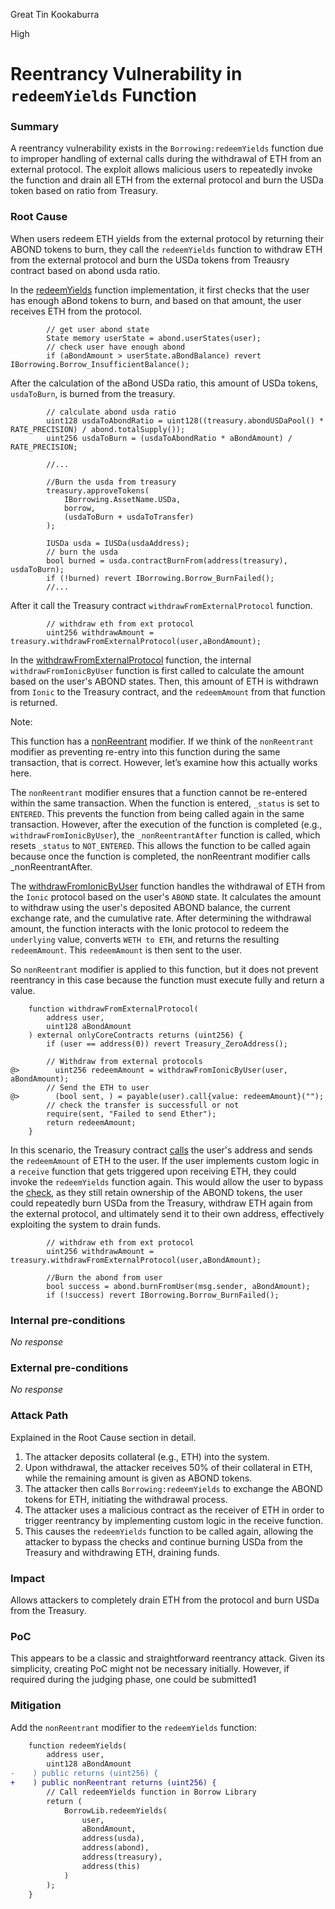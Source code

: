Great Tin Kookaburra

High

# Reentrancy Vulnerability in `redeemYields` Function

### Summary

A reentrancy vulnerability exists in the `Borrowing:redeemYields` function due to improper handling of external calls during the withdrawal of ETH from an external protocol. The exploit allows malicious users to repeatedly invoke the function and drain all ETH from the external protocol and burn the USDa token based on ratio from Treasury.


### Root Cause


When users redeem ETH yields from the external protocol by returning their ABOND tokens to burn, they call the `redeemYields` function to withdraw ETH from the external protocol and burn the USDa tokens from Treausry contract based on abond usda ratio.

In the [redeemYields](https://github.com/sherlock-audit/2024-11-autonomint/blob/main/Blockchain/Blockchian/contracts/lib/BorrowLib.sol#L989-L993) function implementation, it first checks that the user has enough aBond tokens to burn, and based on that amount, the user receives ETH from the protocol.

```solidity
        // get user abond state
        State memory userState = abond.userStates(user);
        // check user have enough abond
        if (aBondAmount > userState.aBondBalance) revert IBorrowing.Borrow_InsufficientBalance();
```

After the calculation of the aBond USDa ratio, this amount of USDa tokens, `usdaToBurn`, is burned from the treasury.

```solidity
        // calculate abond usda ratio
        uint128 usdaToAbondRatio = uint128((treasury.abondUSDaPool() * RATE_PRECISION) / abond.totalSupply());
        uint256 usdaToBurn = (usdaToAbondRatio * aBondAmount) / RATE_PRECISION;

        //...

        //Burn the usda from treasury
        treasury.approveTokens(
            IBorrowing.AssetName.USDa,
            borrow,
            (usdaToBurn + usdaToTransfer)
        );

        IUSDa usda = IUSDa(usdaAddress);
        // burn the usda
        bool burned = usda.contractBurnFrom(address(treasury), usdaToBurn);
        if (!burned) revert IBorrowing.Borrow_BurnFailed();
        //...
```

After it call the Treasury contract `withdrawFromExternalProtocol` function.

```solidity
        // withdraw eth from ext protocol
        uint256 withdrawAmount = treasury.withdrawFromExternalProtocol(user,aBondAmount);
```

In the [withdrawFromExternalProtocol](https://github.com/sherlock-audit/2024-11-autonomint/blob/main/Blockchain/Blockchian/contracts/Core_logic/Treasury.sol#L290) function, the internal `withdrawFromIonicByUser` function is first called to calculate the amount based on the user's ABOND states. Then, this amount of ETH is withdrawn from `Ionic` to the Treasury contract, and the `redeemAmount` from that function is returned.


Note: 

This function has a [nonReentrant](https://github.com/sherlock-audit/2024-11-autonomint/blob/main/Blockchain/Blockchian/contracts/Core_logic/Treasury.sol#L706) modifier. If we think of the `nonReentrant` modifier as preventing re-entry into this function during the same transaction, that is correct. However, let’s examine how this actually works here.

The `nonReentrant` modifier ensures that a function cannot be re-entered within the same transaction. When the function is entered, `_status` is set to `ENTERED`. This prevents the function from being called again in the same transaction. However, after the execution of the function is completed (e.g., `withdrawFromIonicByUser`), the `_nonReentrantAfter` function is called, which resets `_status` to `NOT_ENTERED`.  This allows the function to be called again because once the function is completed, the nonReentrant modifier calls _nonReentrantAfter.


The [withdrawFromIonicByUser](https://github.com/sherlock-audit/2024-11-autonomint/blob/main/Blockchain/Blockchian/contracts/Core_logic/Treasury.sol#L703-L725) function handles the withdrawal of ETH from the `Ionic` protocol based on the user's `ABOND` state. It calculates the amount to withdraw using the user's deposited ABOND balance, the current exchange rate, and the cumulative rate. After determining the withdrawal amount, the function interacts with the Ionic protocol to redeem the `underlying` value, converts `WETH to ETH`, and returns the resulting `redeemAmount`. This `redeemAmount` is then sent to the user.

So `nonReentrant` modifier is applied to this function, but it does not prevent reentrancy in this case because the function must execute fully and return a value.

```solidity
    function withdrawFromExternalProtocol(
        address user,
        uint128 aBondAmount
    ) external onlyCoreContracts returns (uint256) {
        if (user == address(0)) revert Treasury_ZeroAddress();

        // Withdraw from external protocols
@>        uint256 redeemAmount = withdrawFromIonicByUser(user, aBondAmount);
        // Send the ETH to user
@>        (bool sent, ) = payable(user).call{value: redeemAmount}("");
        // check the transfer is successfull or not
        require(sent, "Failed to send Ether");
        return redeemAmount;
    }
```


In this scenario, the Treasury contract [calls](https://github.com/sherlock-audit/2024-11-autonomint/blob/main/Blockchain/Blockchian/contracts/Core_logic/Treasury.sol#L292) the user's address and sends the `redeemAmount` of ETH to the user. If the user implements custom logic in a `receive` function that gets triggered upon receiving ETH, they could invoke the `redeemYields` function again. This would allow the user to bypass the [check](https://github.com/sherlock-audit/2024-11-autonomint/blob/main/Blockchain/Blockchian/contracts/lib/BorrowLib.sol#L989C1-L993C1), as they still retain ownership of the ABOND tokens, the user could repeatedly burn USDa from the Treasury, withdraw ETH again from the external protocol, and ultimately send it to their own address, effectively exploiting the system to drain funds.


```solidity
        // withdraw eth from ext protocol
        uint256 withdrawAmount = treasury.withdrawFromExternalProtocol(user,aBondAmount);

        //Burn the abond from user
        bool success = abond.burnFromUser(msg.sender, aBondAmount);
        if (!success) revert IBorrowing.Borrow_BurnFailed();

```


### Internal pre-conditions

_No response_

### External pre-conditions

_No response_

### Attack Path

Explained in the Root Cause section in detail.

1. The attacker deposits collateral (e.g., ETH) into the system.
2. Upon withdrawal, the attacker receives 50% of their collateral in ETH, while the remaining amount is given as ABOND tokens.
3. The attacker then calls `Borrowing:redeemYields` to exchange the ABOND tokens for ETH, initiating the withdrawal process.
4. The attacker uses a malicious contract as the receiver of ETH in order to trigger reentrancy by implementing custom logic in the receive function.
5. This causes the `redeemYields` function to be called again, allowing the attacker to bypass the checks and continue burning USDa from the Treasury and withdrawing ETH, draining funds.


### Impact

Allows attackers to completely drain ETH from the protocol and burn USDa from the Treasury.


### PoC

This appears to be a classic and straightforward reentrancy attack. Given its simplicity, creating PoC might not be necessary initially. However, if required during the judging phase, one could be submitted1

### Mitigation


Add the `nonReentrant` modifier to the `redeemYields` function:

```diff
    function redeemYields(
        address user,
        uint128 aBondAmount
-    ) public returns (uint256) {
+    ) public nonReentrant returns (uint256) {
        // Call redeemYields function in Borrow Library
        return (
            BorrowLib.redeemYields(
                user,
                aBondAmount,
                address(usda),
                address(abond),
                address(treasury),
                address(this)
            )
        );
    }
```
